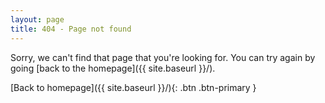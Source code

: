 ```yaml
---
layout: page
title: 404 - Page not found
---
```


Sorry, we can't find that page that you're looking for. You can try again by going [back to the homepage]({{ site.baseurl }}/).

[Back to homepage]({{ site.baseurl }}/){: .btn .btn-primary }
